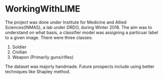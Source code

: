 # WorkingWithLIME
The project was done under Institute for Medicine and Allied Sciences(INMAS), a lab under DRDO, during Winter 2018. The aim was to understand on what basis, a classifier model was assigning a particuar label to a given image. There were three classes:
1. Soldier
2. Civilian
3. Weapon (Primarily guns/rifles)

The dataset was majorly handmade.
Future prospects include using better techniques like Shapley method.
